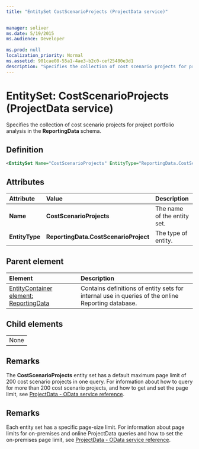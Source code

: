 ```yaml
---
title: "EntitySet CostScenarioProjects (ProjectData service)"

 
manager: soliver
ms.date: 5/19/2015
ms.audience: Developer
 
ms.prod: null
localization_priority: Normal
ms.assetid: 901cae08-55a1-4ae3-b2c0-cef25480e3d1
description: "Specifies the collection of cost scenario projects for project portfolio analysis in the ReportingData schema."
---
```


# EntitySet: CostScenarioProjects (ProjectData service)

Specifies the collection of cost scenario projects for project portfolio analysis in the **ReportingData** schema. 
  
## Definition

```XML
<EntitySet Name="CostScenarioProjects" EntityType="ReportingData.CostScenarioProject" />

```

## Attributes

|**Attribute**|**Value**|**Description**|
|:-----|:-----|:-----|
|**Name** <br/> |**CostScenarioProjects** <br/> |The name of the entity set.  <br/> |
|**EntityType** <br/> |**ReportingData.CostScenarioProject** <br/> |The type of entity.  <br/> |
   
## Parent element

|**Element**|**Description**|
|:-----|:-----|
|[EntityContainer element: ReportingData](entitycontainer-reportingdata-projectdata-service.md) <br/> |Contains definitions of entity sets for internal use in queries of the online Reporting database.  <br/> |
   
## Child elements

||
|:-----|
|None |
   
## Remarks

The **CostScenarioProjects** entity set has a default maximum page limit of 200 cost scenario projects in one query. For information about how to query for more than 200 cost scenario projects, and how to get and set the page limit, see [ProjectData - OData service reference](projectdataproject-odata-service-reference.md).
  
## Remarks

Each entity set has a specific page-size limit. For information about page limits for on-premises and online ProjectData queries and how to set the on-premises page limit, see [ProjectData - OData service reference](projectdataproject-odata-service-reference.md).
  

